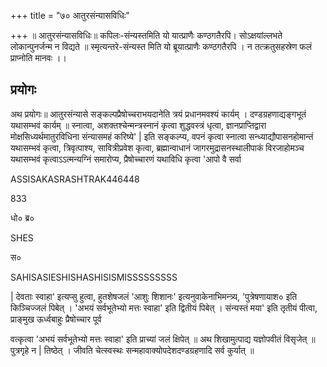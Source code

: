 +++
title = "७० आतुरसंन्यासविधिः"

+++
॥ आतुरसंन्यासविधिः॥ कपिलः-संन्यस्तमिति यो यात्प्राणैः कण्ठगतैरपि। सोऽक्षयांल्लभते लोकान्पुनर्जन्म न विद्यते ॥ स्मृत्यन्तरे-संन्यस्त मिति यो ब्रूयात्प्राणैः कण्ठगतैरपि । न तत्क्रतुसहस्रेण फलं प्राप्नोति मानवः ।।

## प्रयोगः
अथ प्रयोगः॥ आतुरसंन्यासे सङ्कल्पप्रैषोच्चराभयदानेति त्रयं प्रधानमवश्यं कार्यम् । दण्डग्रहणाद्यङ्गभूतं यथासम्भवं कार्यम् ॥ स्नात्वा, अशक्तश्चेन्मन्त्रस्नानं कृत्वा शुद्धवस्त्रं धृत्वा, ज्ञानप्राप्तिद्वारा मोक्षसिध्यर्थमातुरविधिना संन्यासमहं करिष्ये' | इति सङ्कल्प्य, वपनं कृत्वा स्नात्वा सन्ध्याद्यौपासनहोमान्तं यथासम्भवं कृत्वा, त्रिवृत्पाश्य, सावित्रीप्रवेश कृत्वा, ब्रह्मान्वाधानं जागरमुद्रासनस्थालीपाकं विरजाहोमञ्च यथासम्भवं कृत्वाऽऽत्मन्यग्निं समारोप्य, प्रैषोच्चारणं यथाविधि कृत्वा 'आपो वै सर्वा

ASSISAKASRASHTRAK446448

833

धो० ब्र०

SHES

स०

SAHISASIESHISHASHISISMISSSSSSSSS

| देवताः स्वाहा' इत्यप्सु हुत्वा, हुतशेषजलं 'आशुः शिशानः' इत्यनुवाकेनाभिमन्त्र्य, 'पुत्रेषणायाश० इति किञ्चिज्जलं पिबेत् । 'अभयं सर्वभूतेभ्यो मत्तः स्वाहा' इति द्वितीयं पिबेत् । संन्यस्तं मया' इति तृतीयं पीत्वा, प्राङ्मुख ऊर्ध्वबाहुः प्रैषोच्चार पूर्व

वत्कृत्वा 'अभयं सर्वभूतेभ्यो मत्तः स्वाहा' इति प्राच्यां जलं क्षिपेत् ॥ अथ शिखामुत्पाद्य यज्ञोपवीतं विसृजेत् ॥ पुत्रगृहे न | तिष्ठेत् । जीवति चेत्स्वस्थः सन्महावाक्योपदेशदण्डग्रहणादि सर्व कुर्यात् ॥